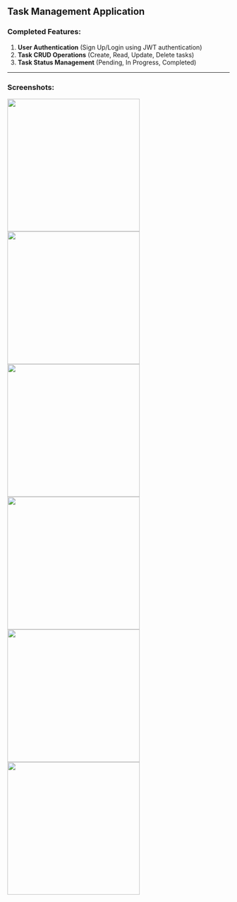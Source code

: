 ## Task Management Application

### Completed Features:


1. **User Authentication** (Sign Up/Login using JWT authentication) 
2. **Task CRUD Operations** (Create, Read, Update, Delete tasks) 
3. **Task Status Management** (Pending, In Progress, Completed) 

---

### Screenshots:

<img src="https://github.com/user-attachments/assets/f6bc7369-1b9a-4518-9bca-9cf211e629f2" width="300" />
  
<img src="https://github.com/user-attachments/assets/298f7c1e-2fa2-4913-91ba-e0a23052100b" width="300" />

<img src="https://github.com/user-attachments/assets/3ab6d21e-d3ea-43ad-8fc7-e77d44e3ca2c" width="300" />

<img src="https://github.com/user-attachments/assets/3845ee71-ead8-46ee-98ec-30200600c25d" width="300" />

<img src="https://github.com/user-attachments/assets/88a0dd45-efd7-4157-9cfb-c0cd17a79377" width="300" />

<img src="https://github.com/user-attachments/assets/5ce7365a-5790-438c-a992-7dcf4d741b4e" width="300" />
